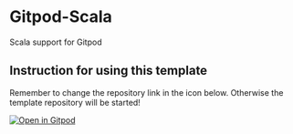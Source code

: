 # Gitpod-Scala
Scala support for Gitpod

## Instruction for using this template
Remember to change the repository link in the icon below. 
Otherwise the template repository will be started!

[![Open in Gitpod](https://gitpod.io/button/open-in-gitpod.svg)](https://gitpod.io/#)

